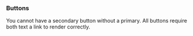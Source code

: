 ### Buttons

You cannot have a secondary button without a primary.
All buttons require both text a link to render correctly.
